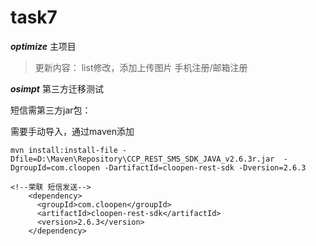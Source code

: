 # task7

***optimize***
主项目

>更新内容：
list修改，添加上传图片
手机注册/邮箱注册

***osimpt***
第三方迁移测试

短信需第三方jar包：

需要手动导入，通过maven添加
```
mvn install:install-file -Dfile=D:\Maven\Repository\CCP_REST_SMS_SDK_JAVA_v2.6.3r.jar  -DgroupId=com.cloopen -DartifactId=cloopen-rest-sdk -Dversion=2.6.3

<!--荣联 短信发送-->
    <dependency>
      <groupId>com.cloopen</groupId>
      <artifactId>cloopen-rest-sdk</artifactId>
      <version>2.6.3</version>
    </dependency>
```
